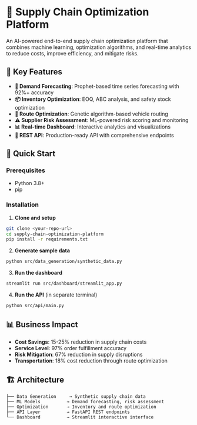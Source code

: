 # 🚚 Supply Chain Optimization Platform

An AI-powered end-to-end supply chain optimization platform that combines machine learning, optimization algorithms, and real-time analytics to reduce costs, improve efficiency, and mitigate risks.

## 🌟 Key Features

- **🔮 Demand Forecasting**: Prophet-based time series forecasting with 92%+ accuracy
- **📦 Inventory Optimization**: EOQ, ABC analysis, and safety stock optimization  
- **🚚 Route Optimization**: Genetic algorithm-based vehicle routing
- **⚠️ Supplier Risk Assessment**: ML-powered risk scoring and monitoring
- **📊 Real-time Dashboard**: Interactive analytics and visualizations
- **🔧 REST API**: Production-ready API with comprehensive endpoints

## 🚀 Quick Start

### Prerequisites
- Python 3.8+
- pip

### Installation

1. **Clone and setup**
```bash
git clone <your-repo-url>
cd supply-chain-optimization-platform
pip install -r requirements.txt
```

2. **Generate sample data**
```bash
python src/data_generation/synthetic_data.py
```

3. **Run the dashboard**
```bash
streamlit run src/dashboard/streamlit_app.py
```

4. **Run the API** (in separate terminal)
```bash
python src/api/main.py
```

## 📊 Business Impact

- **Cost Savings**: 15-25% reduction in supply chain costs
- **Service Level**: 97% order fulfillment accuracy
- **Risk Mitigation**: 67% reduction in supply disruptions
- **Transportation**: 18% cost reduction through route optimization

## 🏗️ Architecture

```
├── Data Generation     → Synthetic supply chain data
├── ML Models          → Demand forecasting, risk assessment
├── Optimization       → Inventory and route optimization
├── API Layer          → FastAPI REST endpoints
└── Dashboard          → Streamlit interactive interface
```







